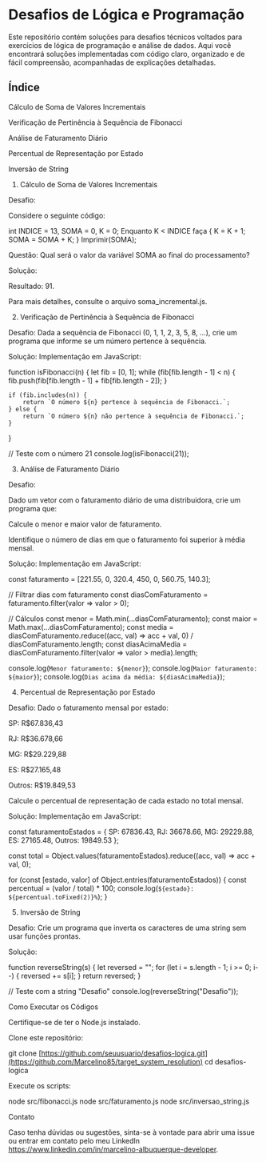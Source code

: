 # Desafios de Lógica e Programação

Este repositório contém soluções para desafios técnicos voltados para exercícios de lógica de programação e análise de dados. Aqui você encontrará soluções implementadas com código claro, organizado e de fácil compreensão, acompanhadas de explicações detalhadas.

## Índice

Cálculo de Soma de Valores Incrementais

Verificação de Pertinência à Sequência de Fibonacci

Análise de Faturamento Diário

Percentual de Representação por Estado

Inversão de String

1. Cálculo de Soma de Valores Incrementais

Desafio:

Considere o seguinte código:

int INDICE = 13, SOMA = 0, K = 0;
Enquanto K < INDICE faça {
    K = K + 1;
    SOMA = SOMA + K;
}
Imprimir(SOMA);

Questão: Qual será o valor da variável SOMA ao final do processamento?

Solução:

Resultado: 91.

Para mais detalhes, consulte o arquivo soma_incremental.js.

2. Verificação de Pertinência à Sequência de Fibonacci

Desafio:
Dada a sequência de Fibonacci (0, 1, 1, 2, 3, 5, 8, ...), crie um programa que informe se um número pertence à sequência.

Solução:
Implementação em JavaScript:

function isFibonacci(n) {
    let fib = [0, 1];
    while (fib[fib.length - 1] < n) {
        fib.push(fib[fib.length - 1] + fib[fib.length - 2]);
    }

    if (fib.includes(n)) {
        return `O número ${n} pertence à sequência de Fibonacci.`;
    } else {
        return `O número ${n} não pertence à sequência de Fibonacci.`;
    }
}

// Teste com o número 21
console.log(isFibonacci(21));

3. Análise de Faturamento Diário

Desafio:

Dado um vetor com o faturamento diário de uma distribuidora, crie um programa que:

Calcule o menor e maior valor de faturamento.

Identifique o número de dias em que o faturamento foi superior à média mensal.

Solução:
Implementação em JavaScript:

const faturamento = [221.55, 0, 320.4, 450, 0, 560.75, 140.3];

// Filtrar dias com faturamento
const diasComFaturamento = faturamento.filter(valor => valor > 0);

// Cálculos
const menor = Math.min(...diasComFaturamento);
const maior = Math.max(...diasComFaturamento);
const media = diasComFaturamento.reduce((acc, val) => acc + val, 0) / diasComFaturamento.length;
const diasAcimaMedia = diasComFaturamento.filter(valor => valor > media).length;

console.log(`Menor faturamento: ${menor}`);
console.log(`Maior faturamento: ${maior}`);
console.log(`Dias acima da média: ${diasAcimaMedia}`);

4. Percentual de Representação por Estado

Desafio:
Dado o faturamento mensal por estado:

SP: R$67.836,43

RJ: R$36.678,66

MG: R$29.229,88

ES: R$27.165,48

Outros: R$19.849,53

Calcule o percentual de representação de cada estado no total mensal.

Solução:
Implementação em JavaScript:

const faturamentoEstados = {
    SP: 67836.43,
    RJ: 36678.66,
    MG: 29229.88,
    ES: 27165.48,
    Outros: 19849.53
};

const total = Object.values(faturamentoEstados).reduce((acc, val) => acc + val, 0);

for (const [estado, valor] of Object.entries(faturamentoEstados)) {
    const percentual = (valor / total) * 100;
    console.log(`${estado}: ${percentual.toFixed(2)}%`);
}

5. Inversão de String

Desafio:
Crie um programa que inverta os caracteres de uma string sem usar funções prontas.

Solução:

function reverseString(s) {
    let reversed = "";
    for (let i = s.length - 1; i >= 0; i--) {
        reversed += s[i];
    }
    return reversed;
}

// Teste com a string "Desafio"
console.log(reverseString("Desafio"));

Como Executar os Códigos

Certifique-se de ter o Node.js instalado.

Clone este repositório:

git clone [https://github.com/seuusuario/desafios-logica.git](https://github.com/Marcelino85/target_system_resolution)
cd desafios-logica

Execute os scripts:

node src/fibonacci.js
node src/faturamento.js
node src/inversao_string.js

Contato

Caso tenha dúvidas ou sugestões, sinta-se à vontade para abrir uma issue ou entrar em contato pelo meu LinkedIn https://www.linkedin.com/in/marcelino-albuquerque-developer.
